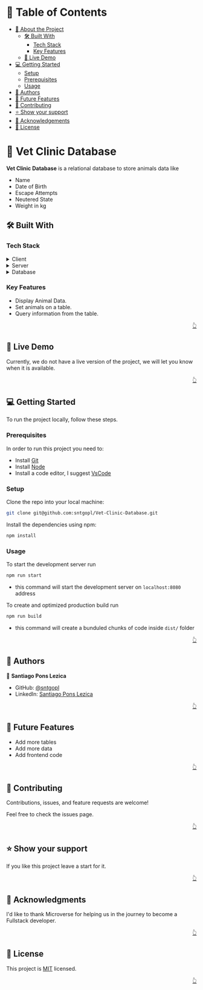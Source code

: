
<a name="readme-top"></a>

<!-- TABLE OF CONTENTS -->

# 📗 Table of Contents

- [📖 About the Project](#about-project)
  - [🛠 Built With](#built-with)
    - [Tech Stack](#tech-stack)
    - [Key Features](#key-features)
  - [🚀 Live Demo](#live-demo)
- [💻 Getting Started](#getting-started)
  - [Setup](#setup)
  - [Prerequisites](#prerequisites)
  - [Usage](#usage)
- [👥 Authors](#authors)
- [🔭 Future Features](#future-features)
- [🤝 Contributing](#contributing)
- [⭐️ Show your support](#support)
- [🙏 Acknowledgements](#acknowledgements)
- [📝 License](#license)

<!-- PROJECT DESCRIPTION -->

# 📖 Vet Clinic Database <a name="about-project"></a>

**Vet Clinic Database** is a relational database to store animals data like

- Name
- Date of Birth
- Escape Attempts
- Neutered State
- Weight in kg
## 🛠 Built With <a name="built-with"></a>


### Tech Stack <a name="tech-stack"></a>

<details>
  <summary>Client</summary>
  <ul>
   <li>N/A</li>

  </ul>
</details>

<details>
  <summary>Server</summary>
  <ul>
    <li>N/A</li>

  </ul>
</details>

<details>
<summary>Database</summary>
  <ul>
    <li>PostgreSQL</li>
  </ul>
</details>

<!-- Features -->

### Key Features <a name="key-features"></a>

- Display Animal Data.
- Set animals on a table.
- Query information from the table.


<p align="right"><a href="#readme-top">👆</a></p>

<!-- LIVE DEMO -->

## 🚀 Live Demo <a name="live-demo"></a>

Currently, we do not have a live version of the project, we will let you know when it is available.

<p align="right"><a href="#readme-top">👆</a></p>

<!-- Getting Started -->

## 💻 Getting Started <a name="getting-started"></a>

To run the project locally, follow these steps.

### Prerequisites

In order to run this project you need to:

- Install [Git](https://git-scm.com/)
- Install [Node](https://nodejs.org/en/)
- Install a code editor, I suggest [VsCode](https://code.visualstudio.com/)

### Setup

Clone the repo into your local machine:

```bash
git clone git@github.com:sntgopl/Vet-Clinic-Database.git
```

Install the dependencies using npm:
```bash
npm install
```

### Usage

To start the development server run
```bash
npm run start
```
- this command will start the development server on `localhost:8080` address

To create and optimized production build run
```bash
npm run build
```
- this command will create a bunduled chunks of code inside `dist/` folder


<p align="right"><a href="#readme-top">👆</a></p>

<!-- AUTHORS -->

## 👥 Authors <a name="authors"></a>

👤 **Santiago Pons Lezica**

- GitHub: [@sntgopl](https://github.com/sntgopl)
- LinkedIn: [Santiago Pons Lezica](https://www.linkedin.com/in/spons-lezica7/?originalSubdomain=ar)

<p align="right"><a href="#readme-top">👆</a></p>

<!-- FUTURE FEATURES -->

## 🔭 Future Features <a name="future-features"></a>

- Add more tables
- Add more data
- Add frontend code

<p align="right"><a href="#readme-top">👆</a></p>

<!-- Contributing -->

## 🤝 Contributing <a name="contributing"></a>

Contributions, issues, and feature requests are welcome!

Feel free to check the issues page.

<p align="right"><a href="#readme-top">👆</a></p>

<!-- Show your support -->

## ⭐️ Show your support <a name="support"></a>

If you like this project leave a start for it.

<p align="right"><a href="#readme-top">👆</a></p>

<!-- ACKNOWLEDGEMENTS -->

## 🙏 Acknowledgments <a name="acknowledgements"></a>

I'd like to thank Microverse for helping us in the journey to become a Fullstack developer.

<p align="right"><a href="#readme-top">👆</a></p>

<!-- LICENSE -->

## 📝 License <a name="license"></a>

This project is [MIT](./LICENSE.md) licensed.

<p align="right"><a href="#readme-top">👆</a></p>